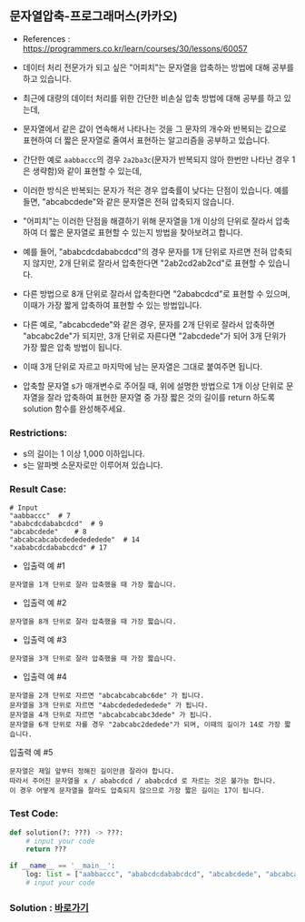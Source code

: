 ## 문자열압축-프로그래머스(카카오)

* References : https://programmers.co.kr/learn/courses/30/lessons/60057

* 데이터 처리 전문가가 되고 싶은 "어피치"는 문자열을 압축하는 방법에 대해 공부를 하고 있습니다. 

* 최근에 대량의 데이터 처리를 위한 간단한 비손실 압축 방법에 대해 공부를 하고 있는데, 

* 문자열에서 같은 값이 연속해서 나타나는 것을 그 문자의 개수와 반복되는 값으로 표현하여 더 짧은 문자열로 줄여서 표현하는 알고리즘을 공부하고 있습니다.


* 간단한 예로 `aabbaccc`의 경우 `2a2ba3c`(문자가 반복되지 않아 한번만 나타난 경우 1은 생략함)와 같이 표현할 수 있는데, 

* 이러한 방식은 반복되는 문자가 적은 경우 압축률이 낮다는 단점이 있습니다. 예를 들면, "abcabcdede"와 같은 문자열은 전혀 압축되지 않습니다. 

* "어피치"는 이러한 단점을 해결하기 위해 문자열을 1개 이상의 단위로 잘라서 압축하여 더 짧은 문자열로 표현할 수 있는지 방법을 찾아보려고 합니다.

* 예를 들어, "ababcdcdababcdcd"의 경우 문자를 1개 단위로 자르면 전혀 압축되지 않지만, 2개 단위로 잘라서 압축한다면 "2ab2cd2ab2cd"로 표현할 수 있습니다. 

* 다른 방법으로 8개 단위로 잘라서 압축한다면 "2ababcdcd"로 표현할 수 있으며, 이때가 가장 짧게 압축하여 표현할 수 있는 방법입니다.

* 다른 예로, "abcabcdede"와 같은 경우, 문자를 2개 단위로 잘라서 압축하면 "abcabc2de"가 되지만, 3개 단위로 자른다면 "2abcdede"가 되어 3개 단위가 가장 짧은 압축 방법이 됩니다. 

* 이때 3개 단위로 자르고 마지막에 남는 문자열은 그대로 붙여주면 됩니다.

* 압축할 문자열 s가 매개변수로 주어질 때, 위에 설명한 방법으로 1개 이상 단위로 문자열을 잘라 압축하여 표현한 문자열 중 가장 짧은 것의 길이를 return 하도록 solution 함수를 완성해주세요.



### Restrictions:

* s의 길이는 1 이상 1,000 이하입니다.
* s는 알파벳 소문자로만 이루어져 있습니다.

### Result Case:
```
# Input
"aabbaccc"	# 7
"ababcdcdababcdcd"	# 9
"abcabcdede"	# 8
"abcabcabcabcdededededede"	# 14
"xababcdcdababcdcd"	# 17
```

* 입출력 예 #1

```
문자열을 1개 단위로 잘라 압축했을 때 가장 짧습니다.
```

* 입출력 예 #2

```
문자열을 8개 단위로 잘라 압축했을 때 가장 짧습니다.
```

* 입출력 예 #3

```
문자열을 3개 단위로 잘라 압축했을 때 가장 짧습니다.
```

* 입출력 예 #4

```
문자열을 2개 단위로 자르면 "abcabcabcabc6de" 가 됩니다.
문자열을 3개 단위로 자르면 "4abcdededededede" 가 됩니다.
문자열을 4개 단위로 자르면 "abcabcabcabc3dede" 가 됩니다.
문자열을 6개 단위로 자를 경우 "2abcabc2dedede"가 되며, 이때의 길이가 14로 가장 짧습니다.
```

입출력 예 #5

```
문자열은 제일 앞부터 정해진 길이만큼 잘라야 합니다.
따라서 주어진 문자열을 x / ababcdcd / ababcdcd 로 자르는 것은 불가능 합니다.
이 경우 어떻게 문자열을 잘라도 압축되지 않으므로 가장 짧은 길이는 17이 됩니다.
```

### Test Code:
```python
def solution(?: ???) -> ???:
    # input your code
    return ???

if __name__ == '__main__':
    log: list = ["aabbaccc", "ababcdcdababcdcd", "abcabcdede", "abcabcabcabcdededededede", "xababcdcdababcdcd"]
    # input your code
```

### Solution : [바로가기](https://github.com/takhyun12/Algorithm-Essential-Training/blob/main/Solutions/open_chat.py)
